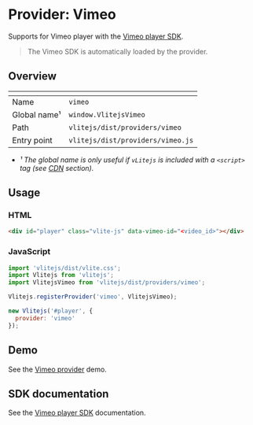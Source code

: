 # Provider: Vimeo

Supports for Vimeo player with the [Vimeo player SDK](https://developer.vimeo.com/player/sdk/basics).

> The Vimeo SDK is automatically loaded by the provider.

## Overview

| <!-- -->          | <!-- -->                          |
| ----------------- | --------------------------------- |
| Name              | `vimeo`                           |
| Global name&sup1; | `window.VlitejsVimeo`             |
| Path              | `vlitejs/dist/providers/vimeo`    |
| Entry point       | `vlitejs/dist/providers/vimeo.js` |

- _&sup1; The global name is only useful if `vLitejs` is included with a `<script>` tag (see [CDN](../../../README.md#CDN) section)._

## Usage

### HTML

```html
<div id="player" class="vlite-js" data-vimeo-id="<video_id>"></div>
```

### JavaScript

```js
import 'vlitejs/dist/vlite.css';
import Vlitejs from 'vlitejs';
import VlitejsVimeo from 'vlitejs/dist/providers/vimeo';

Vlitejs.registerProvider('vimeo', VlitejsVimeo);

new Vlitejs('#player', {
  provider: 'vimeo'
});
```

## Demo

See the [Vimeo provider](https://glitch.com/edit/#!/vlitejs-vimeo-video?previewSize=50&attributionHidden=false&sidebarCollapsed=false&path=index.html&previewFirst=false) demo.

## SDK documentation

See the [Vimeo player SDK](https://developer.vimeo.com/player/sdk/basics) documentation.
